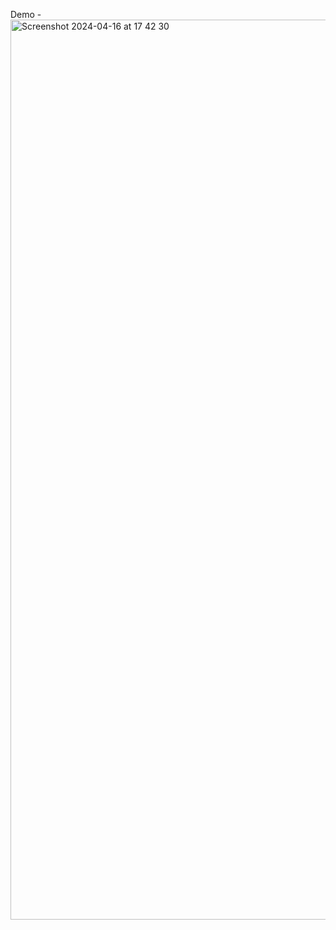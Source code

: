 Demo - <img width="1440" alt="Screenshot 2024-04-16 at 17 42 30" src="https://github.com/equbovi4/TransparentLoginForm/assets/57033191/1bee824a-ef54-461b-953b-57e13e3069f8">
